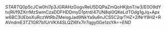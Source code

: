 $START$Q0p5cJCw0hl7p3JGRAHzGogvReU5DQPaZmQoHKjbnT/w3/E0O9dYtvjRl/f9ZXrrMzSwmCzaDDFHDDmyD1ptrd/47UN8ql0QKeLdTOdg1gJq+Apxw6BC3UEboXuRczWtRbZMeisgJad9NkYa9u6nJCS5C2qrTHZ+2INrY9H2+RAVndmE3TZ1GR7b1UrVKX4SLQZl6fx7lr7qgy0Ge1zcYA==$END$